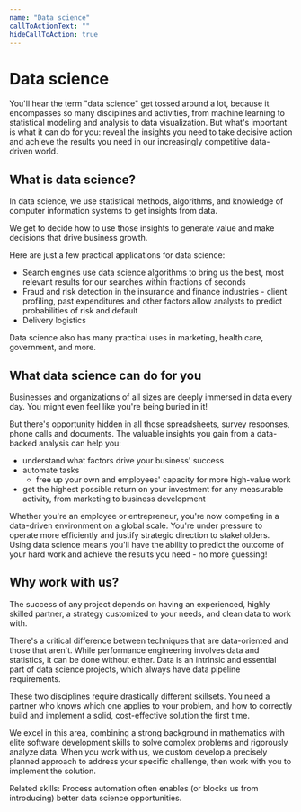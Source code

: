 ```yaml
---
name: "Data science"
callToActionText: ""
hideCallToAction: true
---
```


# Data science 

You'll hear the term "data science" get tossed around a lot, because it encompasses so many disciplines and activities, from machine learning to statistical modeling and analysis to data visualization. But what's important is what it can do for you: reveal the insights you need to take decisive action and achieve the results you need in our increasingly competitive data-driven world. 





## What is data science?

In data science, we use statistical methods, algorithms, and knowledge of computer information systems to get insights from data. 

We get to decide how to use those insights to generate value and make decisions that drive business growth. 

Here are just a few practical applications for data science:

- Search engines use data science algorithms to bring us the best, most relevant results for our searches within fractions of seconds 
- Fraud and risk detection in the insurance and finance industries - client profiling, past expenditures and other factors allow analysts to predict probabilities of risk and default 
- Delivery logistics 

Data science also has many practical uses in marketing, health care, government, and more.



## What data science can do for you 

Businesses and organizations of all sizes are  deeply immersed in data every day. You might even feel like you're being buried in it! 

But there's opportunity hidden in all those spreadsheets, survey responses, phone calls and documents. The valuable insights you gain from a data-backed analysis can help you: 

- understand what factors drive your business' success 
- automate tasks 
  - free up your own and employees' capacity for more high-value work 
- get the highest possible return on your investment for any measurable activity, from marketing to business development

Whether you're an employee or entrepreneur, you're now competing in a data-driven environment on a global scale. You're under pressure to operate more efficiently and justify strategic direction to stakeholders. Using data science means you'll have the ability to predict the outcome of your hard work and achieve the results you need - no more guessing! 



## Why work with us?

The success of any project depends on having an experienced, highly skilled partner, a strategy customized to your needs, and clean data to work with.

There's a critical difference between techniques that are data-oriented and those that aren't. While performance engineering involves data and statistics, it can be done without either. Data is an intrinsic and essential part of data science projects, which always have data pipeline requirements. 

These two disciplines require drastically different skillsets. You need a partner who knows which one applies to your problem, and how to correctly build and implement a solid, cost-effective solution the first time.

We excel in this area, combining a strong background in mathematics with elite software development skills to solve complex problems and rigorously analyze data. When you work with us, we custom develop a precisely planned approach to address your specific challenge, then work with you to implement the solution. 



Related skills: Process automation often enables (or blocks us from introducing) better data science opportunities. 

